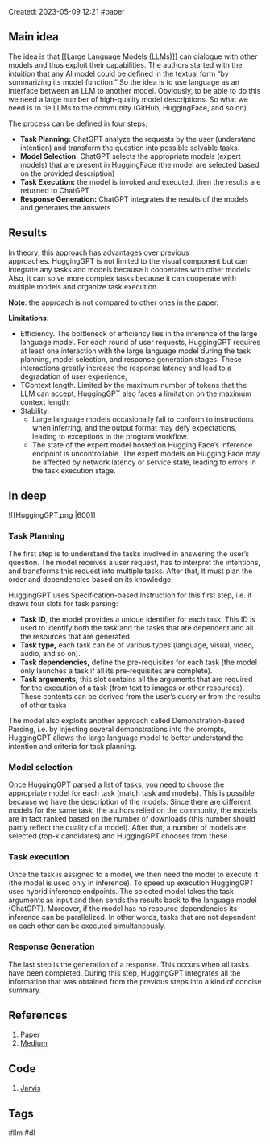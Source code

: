 Created: 2023-05-09 12:21
#paper
## Main idea
The idea is that [[Large Language Models (LLMs)]] can dialogue with other models and thus exploit their capabilities. The authors started with the intuition that any AI model could be defined in the textual form “by summarizing its model function.” So the idea is to use language as an interface between an LLM to another model.
Obviously, to be able to do this we need a large number of high-quality model descriptions. So what we need is to tie LLMs to the community (GitHub, HuggingFace, and so on).

The process can be defined in four steps:
-   **Task Planning:** ChatGPT analyze the requests by the user (understand intention) and transform the question into possible solvable tasks.
-   **Model Selection:** ChatGPT selects the appropriate models (expert models) that are present in HuggingFace (the model are selected based on the provided description)
-   **Task Execution:** the model is invoked and executed, then the results are returned to ChatGPT
-   **Response Generation:** ChatGPT integrates the results of the models and generates the answers

## Results
In theory, this approach has advantages over previous approaches. HuggingGPT is not limited to the visual component but can integrate any tasks and models because it cooperates with other models. Also, it can solve more complex tasks because it can cooperate with multiple models and organize task execution.

**Note**: the approach is not compared to other ones in the paper.

**Limitations**:
- Efficiency. The bottleneck of efficiency lies in the inference of the large language model. For each round of user requests, HuggingGPT requires at least one interaction with the large language model during the task planning, model selection, and response generation stages. These interactions greatly increase the response latency and lead to a degradation of user experience;
- TContext length. Limited by the maximum number of tokens that the LLM can accept, HuggingGPT also faces a limitation on the maximum context length;
- Stability:
	- Large language models occasionally fail to conform to instructions when inferring, and the output format may defy expectations, leading to exceptions in the program workflow. 
	- The state of the expert model hosted on Hugging Face’s inference endpoint is uncontrollable. The expert models on Hugging Face may be affected by network latency or service state, leading to errors in the task execution stage.

## In deep
![[HuggingGPT.png |600]]
### Task Planning
The first step is to understand the tasks involved in answering the user’s question. The model receives a user request, has to interpret the intentions, and transforms this request into multiple tasks. After that, it must plan the order and dependencies based on its knowledge.

HuggingGPT uses Specification-based Instruction for this first step, i.e. it draws four slots for task parsing:
-   **Task ID**, the model provides a unique identifier for each task. This ID is used to identify both the task and the tasks that are dependent and all the resources that are generated.
-   **Task type,** each task can be of various types (language, visual, video, audio, and so on).
-   **Task dependencies,** define the pre-requisites for each task (the model only launches a task if all its pre-requisites are complete).
-   **Task arguments,** this slot contains all the arguments that are required for the execution of a task (from text to images or other resources). These contents can be derived from the user’s query or from the results of other tasks

The model also exploits another approach called Demonstration-based Parsing, i.e. by injecting several demonstrations into the prompts, HuggingGPT allows the large language model to better understand the intention and criteria for task planning.

### Model selection
Once HuggingGPT parsed a list of tasks, you need to choose the appropriate model for each task (match task and models). This is possible because we have the description of the models.
Since there are different models for the same task, the authors relied on the community, the models are in fact ranked based on the number of downloads (this number should partly reflect the quality of a model). After that, a number of models are selected (top-k candidates) and HuggingGPT chooses from these.

### Task execution
Once the task is assigned to a model, we then need the model to execute it (the model is used only in inference). To speed up execution HuggingGPT uses hybrid inference endpoints. The selected model takes the task arguments as input and then sends the results back to the language model (ChatGPT). Moreover, if the model has no resource dependencies its inference can be parallelized. In other words, tasks that are not dependent on each other can be executed simultaneously.

### Response Generation
The last step is the generation of a response. This occurs when all tasks have been completed. During this step, HuggingGPT integrates all the information that was obtained from the previous steps into a kind of concise summary.

## References
1. [Paper](https://arxiv.org/pdf/2303.17580.pdf)
2. [Medium](https://levelup.gitconnected.com/hugginggpt-give-your-chatbot-an-ai-army-cfadf5647f98)

## Code
1. [Jarvis](https://github.com/microsoft/JARVIS?utm_source=catalyzex.com)

## Tags
#llm #dl 